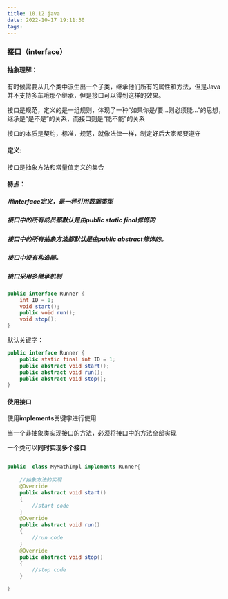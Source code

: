 ```yaml
---
title: 10.12 java
date: 2022-10-17 19:11:30
tags:
---
```


### 接口（interface）

#### 抽象理解：

有时候需要从几个类中派生出一个子类，继承他们所有的属性和方法，但是Java并不支持多车哦那个继承，但是接口可以得到这样的效果。

接口是规范，定义的是一组规则，体现了一种“如果你是/要...则必须能...”的思想，继承是“是不是”的关系，而接口则是“能不能”的关系

接口的本质是契约，标准，规范，就像法律一样，制定好后大家都要遵守

#### 定义:

接口是抽象方法和常量值定义的集合

#### 特点：

##### 用interface定义，是一种引用数据类型

##### 接口中的所有成员都默认是由public static final修饰的

##### 接口中的所有抽象方法都默认是由public abstract修饰的。

##### 接口中没有构造器。

##### 接口采用多继承机制

```java
public interface Runner {
	int ID = 1;
	void start();
	public void run();
	void stop();
}
```

默认关键字：





```java
public interface Runner {
	public static final int ID = 1;
	public abstract void start();
	public abstract void run();
	public abstract void stop();
}
```


#### 使用接口

使用**implements**关键字进行使用

当一个非抽象类实现接口的方法，必须将接口中的方法全部实现

一个类可以**同时实现多个接口**



```java

public  class MyMathImpl implements Runner{
 
    //抽象方法的实现
    @Override
    public abstract void start()
    {
        //start code
    }
    @Override
	public abstract void run()
    {
        //run code
    }
    @Override
	public abstract void stop()
    {
        //stop code
    }

}

```
